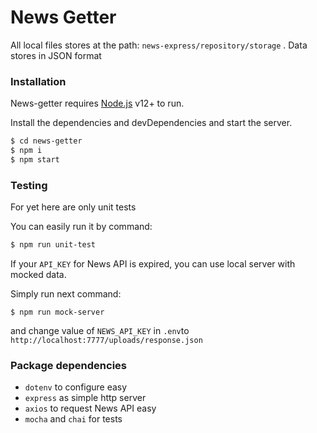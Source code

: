 # News Getter

All local files stores at the path: `news-express/repository/storage` . Data stores in JSON format

### Installation

News-getter requires [Node.js](https://nodejs.org/) v12+ to run.

Install the dependencies and devDependencies and start the server.

```sh
$ cd news-getter
$ npm i
$ npm start
```


### Testing

For yet here are only unit tests

You can easily run it by command:

```sh
$ npm run unit-test
```

If your `API_KEY` for News API is expired, you can use local server with mocked data.

Simply run next command:

```
$ npm run mock-server
```

and change value of `NEWS_API_KEY` in `.env`to ``http://localhost:7777/uploads/response.json``


### Package dependencies

 - `dotenv` to configure easy
 - `express` as simple http server
 - `axios` to request News API easy
 - `mocha` and `chai` for tests

